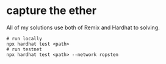 # capture the ether

All of my solutions use both of Remix and Hardhat to solving.

```script for hardhat
# run locally
npx hardhat test <path>
# run testnet
npx hardhat test <path> --network ropsten
```
